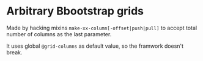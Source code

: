 # Arbitrary Bbootstrap grids

Made by hacking mixins ```make-xx-column[-offset|push|pull]``` to accept total number of columns as the last parameter.

It uses global ```@grid-columns``` as default value, so the framwork doesn't break.
